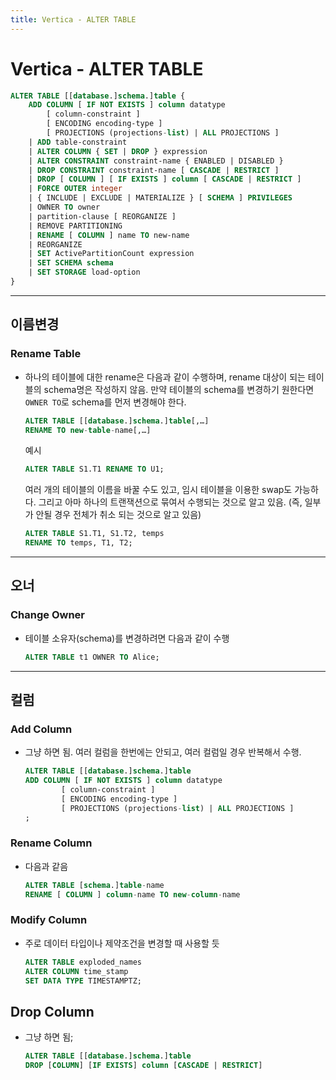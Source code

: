 ```yaml
---
title: Vertica - ALTER TABLE
---
```


# Vertica - ALTER TABLE

```sql
ALTER TABLE [[database.]schema.]table {
    ADD COLUMN [ IF NOT EXISTS ] column datatype
        [ column‑constraint ]
        [ ENCODING encoding‑type ]
        [ PROJECTIONS (projections-list) | ALL PROJECTIONS ]
    | ADD table‑constraint
    | ALTER COLUMN { SET | DROP } expression
    | ALTER CONSTRAINT constraint‑name { ENABLED | DISABLED }
    | DROP CONSTRAINT constraint‑name [ CASCADE | RESTRICT ]
    | DROP [ COLUMN ] [ IF EXISTS ] column [ CASCADE | RESTRICT ]
    | FORCE OUTER integer
    | { INCLUDE | EXCLUDE | MATERIALIZE } [ SCHEMA ] PRIVILEGES
    | OWNER TO owner 
    | partition‑clause [ REORGANIZE ]
    | REMOVE PARTITIONING
    | RENAME [ COLUMN ] name TO new‑name
    | REORGANIZE
    | SET ActivePartitionCount expression
    | SET SCHEMA schema
    | SET STORAGE load‑option
}
```

---

## 이름변경

### Rename Table

- 하나의 테이블에 대한 rename은 다음과 같이 수행하며, rename 대상이 되는 테이블의 schema명은 작성하지 않음. 만약 테이블의 schema를 변경하기 원한다면 `OWNER TO`로 schema를 먼저 변경해야 한다.
   
    ```sql
    ALTER TABLE [[database.]schema.]table[,…] 
    RENAME TO new-table-name[,…]
    ```

    예시

    ```sql
    ALTER TABLE S1.T1 RENAME TO U1;
    ```

    여러 개의 테이블의 이름을 바꿀 수도 있고, 임시 테이블을 이용한 swap도 가능하다. 그리고 아마 하나의 트랜잭션으로 묶여서 수행되는 것으로 알고 있음. (즉, 일부가 안될 경우 전체가 취소 되는 것으로 알고 있음)

    ```sql
    ALTER TABLE S1.T1, S1.T2, temps
    RENAME TO temps, T1, T2;
    ```

---
## 오너

### Change Owner

- 테이블 소유자(schema)를 변경하려면 다음과 같이 수행

    ```sql
    ALTER TABLE t1 OWNER TO Alice;
    ```
---

## 컬럼

### Add Column

- 그냥 하면 됨. 여러 컬럼을 한번에는 안되고, 여러 컬럼일 경우 반복해서 수행.

    ```sql
    ALTER TABLE [[database.]schema.]table 
    ADD COLUMN [ IF NOT EXISTS ] column datatype
            [ column‑constraint ]
            [ ENCODING encoding‑type ]
            [ PROJECTIONS (projections-list) | ALL PROJECTIONS ]
    ;
    ```
    
### Rename Column

- 다음과 같음

    ```sql
    ALTER TABLE [schema.]table-name  
    RENAME [ COLUMN ] column-name TO new-column-name
    ```

### Modify Column

- 주로 데이터 타입이나 제약조건을 변경할 때 사용할 듯

    ```sql
    ALTER TABLE exploded_names 
    ALTER COLUMN time_stamp 
    SET DATA TYPE TIMESTAMPTZ;
    ```

## Drop Column

- 그냥 하면 됨;

    ```sql
    ALTER TABLE [[database.]schema.]table
    DROP [COLUMN] [IF EXISTS] column [CASCADE | RESTRICT]
    ```

